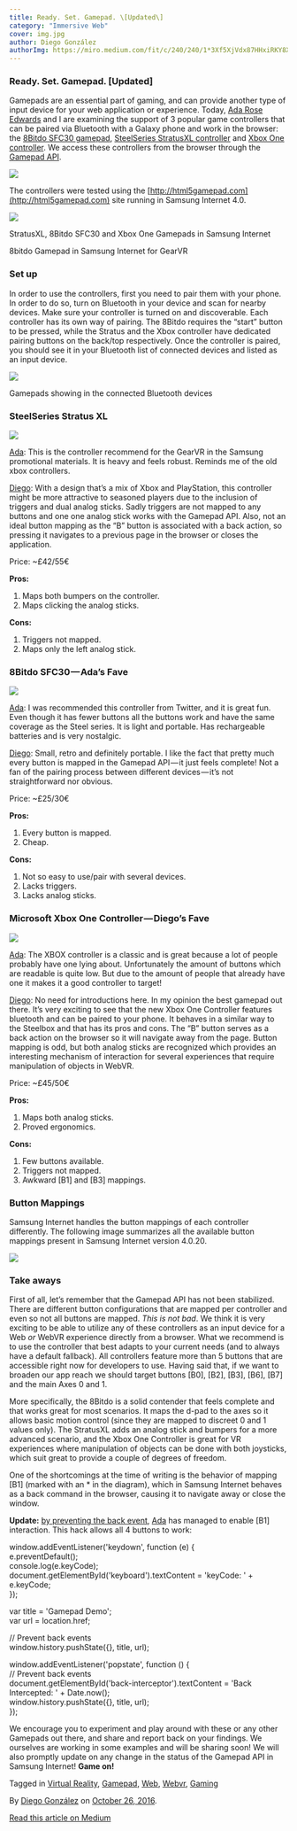```yaml
---
title: Ready. Set. Gamepad. \[Updated\]
category: "Immersive Web"
cover: img.jpg
author: Diego González
authorImg: https://miro.medium.com/fit/c/240/240/1*3Xf5XjVdx87HHxiRKY8X1Q.jpeg
---
```


### Ready. Set. Gamepad. \[Updated\]

Gamepads are an essential part of gaming, and can provide another type of input device for your web application or experience. Today, [Ada Rose Edwards](https://medium.com/u/c2890cdd7a64) and I are examining the support of 3 popular game controllers that can be paired via Bluetooth with a Galaxy phone and work in the browser: the [8Bitdo SFC30 gamepad](http://www.8bitdo.com/sfc30/), [SteelSeries StratusXL controller](https://steelseries.com/gaming-controllers/stratus-xl-for-windows-and-android) and [Xbox One controller](http://www.xbox.com/en-GB/xbox-one/accessories/controllers/xbox-wireless-controller). We access these controllers from the browser through the [Gamepad API](https://developer.mozilla.org/en-US/docs/Web/API/Gamepad_API).

![](https://cdn-images-1.medium.com/max/800/1*vIapORHJRQfU6wxH1RKhvg.png)

The controllers were tested using the [http://html5gamepad.com](http://html5gamepad.com) site running in Samsung Internet 4.0.

![](https://cdn-images-1.medium.com/max/800/1*rGtGg54vbATetJkApJq-pQ.png)

StratusXL, 8Bitdo SFC30 and Xbox One Gamepads in Samsung Internet

8bitdo Gamepad in Samsung Internet for GearVR

### Set up

In order to use the controllers, first you need to pair them with your phone. In order to do so, turn on Bluetooth in your device and scan for nearby devices. Make sure your controller is turned on and discoverable. Each controller has its own way of pairing. The 8Bitdo requires the “start” button to be pressed, while the Stratus and the Xbox controller have dedicated pairing buttons on the back/top respectively. Once the controller is paired, you should see it in your Bluetooth list of connected devices and listed as an input device.

![](https://cdn-images-1.medium.com/max/800/1*tVvOEhjyvK6AX-lx5VWMgw.png)

Gamepads showing in the connected Bluetooth devices

### SteelSeries Stratus XL

![](https://cdn-images-1.medium.com/max/600/1*dHakGmUoCfAbJzCcDP1vlg.png)

[Ada](https://medium.com/u/c2890cdd7a64): This is the controller recommend for the GearVR in the Samsung promotional materials. It is heavy and feels robust. Reminds me of the old xbox controllers.

[Diego](https://medium.com/u/33cea791460a): With a design that’s a mix of Xbox and PlayStation, this controller might be more attractive to seasoned players due to the inclusion of triggers and dual analog sticks. Sadly triggers are not mapped to any buttons and one one analog stick works with the Gamepad API. Also, not an ideal button mapping as the “B” button is associated with a back action, so pressing it navigates to a previous page in the browser or closes the application.

Price: ~£42/55€

**Pros:**

1.  Maps both bumpers on the controller.
2.  Maps clicking the analog sticks.

**Cons:**

1.  Triggers not mapped.
2.  Maps only the left analog stick.

### 8Bitdo SFC30 — Ada’s Fave

![](https://cdn-images-1.medium.com/max/600/1*gywngakl5js4mFt8VZaA1w.png)

[Ada](https://medium.com/u/c2890cdd7a64): I was recommended this controller from Twitter, and it is great fun. Even though it has fewer buttons all the buttons work and have the same coverage as the Steel series. It is light and portable. Has rechargeable batteries and is very nostalgic.

[Diego](https://medium.com/u/33cea791460a): Small, retro and definitely portable. I like the fact that pretty much every button is mapped in the Gamepad API — it just feels complete! Not a fan of the pairing process between different devices — it’s not straightforward nor obvious.

Price: ~£25/30€

**Pros:**

1.  Every button is mapped.
2.  Cheap.

**Cons:**

1.  Not so easy to use/pair with several devices.
2.  Lacks triggers.
3.  Lacks analog sticks.

### Microsoft Xbox One Controller — Diego’s Fave

![](https://cdn-images-1.medium.com/max/600/1*kQB71h8YTm_po9fpA3O2Jg.png)

[Ada](https://medium.com/u/c2890cdd7a64): The XBOX controller is a classic and is great because a lot of people probably have one lying about. Unfortunately the amount of buttons which are readable is quite low. But due to the amount of people that already have one it makes it a good controller to target!

[Diego](https://medium.com/u/33cea791460a): No need for introductions here. In my opinion the best gamepad out there. It’s very exciting to see that the new Xbox One Controller features bluetooth and can be paired to your phone. It behaves in a similar way to the Steelbox and that has its pros and cons. The “B” button serves as a back action on the browser so it will navigate away from the page. Button mapping is odd, but both analog sticks are recognized which provides an interesting mechanism of interaction for several experiences that require manipulation of objects in WebVR.

Price: ~£45/50€

**Pros:**

1.  Maps both analog sticks.
2.  Proved ergonomics.

**Cons:**

1.  Few buttons available.
2.  Triggers not mapped.
3.  Awkward \[B1\] and \[B3\] mappings.

### Button Mappings

Samsung Internet handles the button mappings of each controller differently. The following image summarizes all the available button mappings present in Samsung Internet version 4.0.20.

![](https://cdn-images-1.medium.com/max/800/1*77CwwoJ-jJelZnE-nxtYRg.png)

### Take aways

First of all, let’s remember that the Gamepad API has not been stabilized. There are different button configurations that are mapped per controller and even so not all buttons are mapped. _This is not bad_. We think it is very exciting to be able to utilize any of these controllers as an input device for a Web _or_ WebVR experience directly from a browser. What we recommend is to use the controller that best adapts to your current needs (and to always have a default fallback). All controllers feature more than 5 buttons that are accessible right now for developers to use. Having said that, if we want to broaden our app reach we should target buttons \[B0\], \[B2\], \[B3\], \[B6\], \[B7\] and the main Axes 0 and 1.

More specifically, the 8Bitdo is a solid contender that feels complete and that works great for most scenarios. It maps the d-pad to the axes so it allows basic motion control (since they are mapped to discreet 0 and 1 values only). The StratusXL adds an analog stick and bumpers for a more advanced scenario, and the Xbox One Controller is great for VR experiences where manipulation of objects can be done with both joysticks, which suit great to provide a couple of degrees of freedom.

One of the shortcomings at the time of writing is the behavior of mapping \[B1\] (marked with an * in the diagram), which in Samsung Internet behaves as a back command in the browser, causing it to navigate away or close the window.

**Update:** [by preventing the back event](https://jsbin.com/xasuxi/edit?html,css,js,output), [Ada](https://medium.com/u/c2890cdd7a64) has managed to enable \[B1\] interaction. This hack allows all 4 buttons to work:

window.addEventListener('keydown', function (e) {  
 e.preventDefault();  
 console.log(e.keyCode);  
 document.getElementById('keyboard').textContent = 'keyCode: ' + e.keyCode;  
});

var title = 'Gamepad Demo';  
var url = location.href;

// Prevent back events  
window.history.pushState({}, title, url);

window.addEventListener('popstate', function () {  
 // Prevent back events  
 document.getElementById('back-interceptor').textContent = 'Back Intercepted: ' + Date.now();  
 window.history.pushState({}, title, url);  
});

We encourage you to experiment and play around with these or any other Gamepads out there, and share and report back on your findings. We ourselves are working in some examples and will be sharing soon! We will also promptly update on any change in the status of the Gamepad API in Samsung Internet! **Game on!**

Tagged in [Virtual Reality](https://medium.com/tag/virtual-reality), [Gamepad](https://medium.com/tag/gamepad), [Web](https://medium.com/tag/web), [Webvr](https://medium.com/tag/webvr), [Gaming](https://medium.com/tag/gaming)

By [Diego González](https://medium.com/@diekus) on [October 26, 2016](https://medium.com/p/27ab8d1d25e6).

[Read this article on Medium](https://medium.com/@diekus/ready-set-gamepad-27ab8d1d25e6)
